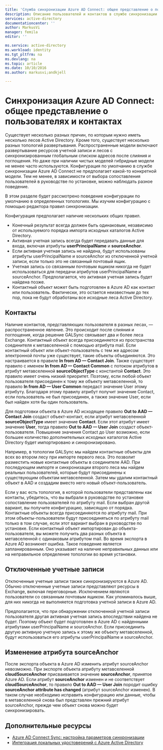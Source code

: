 ```yaml
---
title: 'Служба синхронизации Azure AD Connect: общее представление о пользователях и контактах | Microsoft Docs'
description: Описание пользователей и контактов в службе синхронизации Azure AD Connect.
services: active-directory
documentationcenter: ''
author: MarkusVi
manager: femila
editor: ''

ms.service: active-directory
ms.workload: identity
ms.tgt_pltfrm: na
ms.devlang: na
ms.topic: article
ms.date: 10/10/2016
ms.author: markusvi;andkjell

---
```

# <a name="azure-ad-connect-sync-understanding-users-and-contacts"></a>Синхронизация Azure AD Connect: общее представление о пользователях и контактах
Существует несколько разных причин, по которым нужно иметь несколько лесов Active Directory. Кроме того, существует несколько разных топологий развертывания. Распространенные модели включают развертывание ресурсов учетной записи и лесов с синхронизированным глобальным списком адресов после слияния и поглощения. Но даже при наличии чистых моделей гибридные модели не менее часто используются. Конфигурация по умолчанию в службе синхронизации Azure AD Connect не предполагает какой-то конкретной модели. Тем не менее, в зависимости от выбора сопоставления пользователей в руководстве по установке, можно наблюдать разное поведение.

В этом разделе будет рассмотрено поведение конфигурации по умолчанию в определенных топологиях. Мы изучим конфигурацию с помощью редактора правил синхронизации.

Конфигурация предполагает наличие нескольких общих правил.

* Конечный результат всегда должен быть одинаковым, независимо от используемого порядка импорта исходных каталогов Active Directory.
* Активная учетная запись всегда будет передавать данные для входа, включая атрибуты **userPrincipalName** и **sourceAnchor**.
* Если активная учетная запись не найдена, будут использованы атрибуты userPrincipalName и sourceAnchor из отключенной учетной записи, если только это не связанный почтовый ящик.
* Учетная запись со связанным почтовым ящиком никогда не будет использоваться для передачи атрибутов userPrincipalName и sourceAnchor. Предполагается, что активная учетная запись будет найдена позже.
* Контактный объект может быть подготовлен в Azure AD как контакт или пользователь. Фактически, это остается неизвестным до тех пор, пока не будут обработаны все исходные леса Active Directory.

## <a name="contacts"></a>Контакты
Наличие контактов, представляющих пользователя в разных лесах, — распространенное явление. Это происходит после слияния и поглощения, когда решение GALSync связывает два и более леса Exchange. Контактный объект всегда присоединяется из пространства соединителя к метавселенной с помощью атрибута mail. Если контактный объект или объект-пользователь с тем же адресом электронной почты уже существует, такие объекты объединяются. Это настраивается в правиле **In from AD — Contact Join**. Также существует правило с именем **In from AD — Contact Common** с потоком атрибутов в атрибут метавселенной **sourceObjectType** с константой **Contact**. Это правило имеет очень низкий приоритет. Поэтому, если любой объект пользователя присоединен к тому же объекту метавселенной, то правило **In from AD — User Common** передаст значение User этому атрибуту. Благодаря этому правилу атрибут получит значение Contact, если пользователь не был присоединен, а также значение User, если был найден хотя бы один пользователь.

Для подготовки объекта в Azure AD исходящее правило **Out to AAD — Contact Join** создаст объект-контакт, если атрибут метавселенной **sourceObjectType** имеет значение **Contact**. Если этот атрибут имеет значение **User**, тогда правило **Out to AAD — User Join** создаст объект-пользователя.
Повышение значения Contact до User возможно, если большее количество дополнительных исходных каталогов Active Directory будет импортировано и синхронизировано.

Например, в топологии GALSync мы найдем контактные объекты для всех во втором лесу при импорте первого леса. Это позволит разместить новые контактные объекты в соединителе AAD. При последующем импорте и синхронизации второго леса мы найдем реальных пользователей, которые будут присоединены к существующим объектам метавселенной. Затем мы удалим контактный объект в AAD и создадим вместо него новый объект-пользователь.

Если у вас есть топология, в которой пользователи представлены как контакты, убедитесь, что вы выбрали в руководстве по установке сопоставление пользователей по атрибуту mail. Если выбран другой вариант, вы получите конфигурацию, зависящую от порядка. Контактные объекты всегда присоединяются по атрибуту mail. При этом объекты-пользователи будут присоединяться по атрибуту mail только в том случае, если этот вариант выбран в руководстве по установке. Если контактный объект импортирован до объекта-пользователя, вы можете получить два разных объекта в метавселенной с одинаковым атрибутом mail. Во время экспорта в Azure AD возникнет ошибка. Такое поведение является запланированным. Оно указывает на наличие неправильных данных или на неправильное определение топологии во время установки.

## <a name="disabled-accounts"></a>Отключенные учетные записи
Отключенные учетные записи также синхронизируются в Azure AD. Обычно отключенные учетные записи представляют ресурсы в Exchange, включая переговорные. Исключением являются пользователи со связанным почтовым ящиком. Как упоминалось выше, для них никогда не выполняется подготовка учетной записи в Azure AD.

Предполагается, что при обнаружении отключенной учетной записи пользователя другая активная учетная запись впоследствии найдена не будет. Поэтому объект будет подготовлен в Azure AD с найденными атрибутами userPrincipalName и sourceAnchor. Если присоединить другую активную учетную запись к этому же объекту метавселенной, будут использоваться его атрибуты userPrincipalName и sourceAnchor.

## <a name="changing-sourceanchor"></a>Изменение атрибута sourceAnchor
После экспорта объекта в Azure AD изменить атрибут sourceAnchor невозможно. При экспорте объекта атрибуту метавселенной **cloudSourceAnchor** присваивается значение **sourceAnchor**, принятое Azure AD. Если атрибут **sourceAnchor** изменен и не соответствует **cloudSourceAnchor**, то правило **Out to AAD — User Join** породит ошибку **sourceAnchor attribute has changed** (атрибут sourceAnchor изменен). В таком случае необходимо исправить конфигурацию или данные, чтобы в метавселенной снова был представлен прежний атрибут sourceAnchor, прежде чем объект снова можно будет синхронизировать.

## <a name="additional-resources"></a>Дополнительные ресурсы
* [Azure AD Connect Sync: настройка параметров синхронизации](active-directory-aadconnectsync-whatis.md)
* [Интеграция локальных удостоверений с Azure Active Directory](active-directory-aadconnect.md)

<!--HONumber=Oct16_HO2-->


